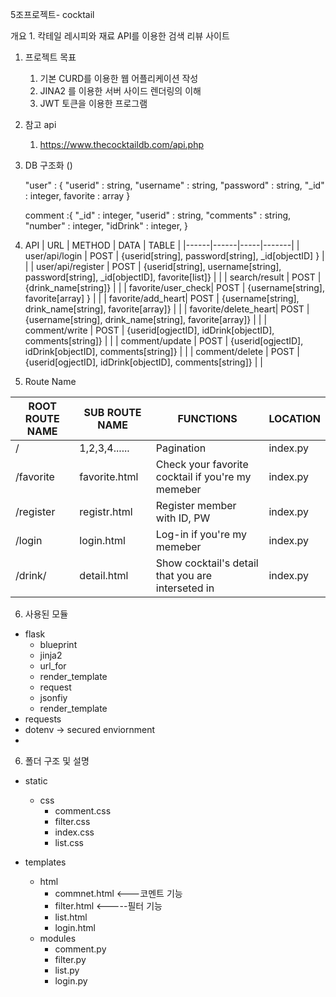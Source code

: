 5조프로젝트- cocktail

개요 1. 칵테일 레시피와 재료 API를 이용한 검색 리뷰 사이트

1. 프로젝트 목표

   1. 기본 CURD를 이용한 웹 어플리케이션 작성
   2. JINA2 를 이용한 서버 사이드 렌더링의 이해
   3. JWT 토큰을 이용한 프로그램
   <!-- 4. 필요한 기능을 올바르게 구현했나 -->

2. 참고 api

   1. https://www.thecocktaildb.com/api.php

3. DB 구조화 ()

   "user" : {
   "userid" : string,
   "username" : string,
   "password" : string,
   "\_id" : integer,
   favorite : array
   }

   comment :{
   "\_id" : integer,
   "userid" : string,
   "comments" : string,
   "number" : integer,
   "idDrink" : integer,
   }

4. API
   | URL | METHOD | DATA | TABLE |
   |------|------|-----|-------|
   | user/api/login    | POST   | {userid[string], password[string], \_id[objectID] }                                  |       |
   | user/api/register | POST   | {userid[string], username[string], password[string], \_id[objectID], favorite[list]} |       |
   | search/result     | POST   | {drink_name[string]}                                                                 |       |
   | favorite/user_check| POST   | {username[string], favorite[array] }                                                |       |
   | favorite/add_heart| POST   | {username[string], drink_name[string], favorite[array]}                              |       |
   | favorite/delete_heart| POST   | {username[string], drink_name[string], favorite[array]}                           |       |
   | comment/write     | POST   | {userid[ogjectID], idDrink[objectID], comments[string]}                              |       |
   | comment/update    | POST   | {userid[ogjectID], idDrink[objectID], comments[string]}                              |       |
   | comment/delete    | POST   | {userid[ogjectID], idDrink[objectID], comments[string]}                              |       |
5.  Route Name

| ROOT ROUTE NAME   | SUB ROUTE NAME | FUNCTIONS                                                                            | LOCATION |
|-------------------|----------------|--------------------------------------------------------------------------------------|----------|
| /                 | 1,2,3,4......  | Pagination                                                                           | index.py|
| /favorite         | favorite.html  | Check your favorite cocktail if you're my memeber                                    | index.py|
| /register         | registr.html   | Register member with ID, PW                                                          | index.py|
| /login            | login.html     | Log-in if you're my memeber                                                          | index.py|
| /drink/<drinkname>| detail.html    | Show cocktail's detail that you are interseted in                                    | index.py|


6. 사용된 모듈

- flask
  - blueprint
  - jinja2
  - url_for
  - render_template
  - request
  - jsonfiy
  - render_template
- requests
- dotenv -> secured enviornment
-

6. 폴더 구조 및 설명

- static
  - css
    - comment.css
    - filter.css
    - index.css
    - list.css
- templates

  - html
    - commnet.html <---코멘트 기능
    - filter.html <-----필터 기능
    - list.html
    - login.html
  - modules
    - comment.py
    - filter.py
    - list.py
    - login.py
